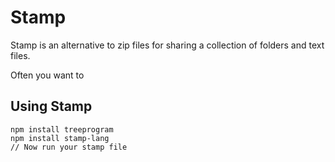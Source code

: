# Stamp

Stamp is an alternative to zip files for sharing a collection of folders and text files.

Often you want to

## Using Stamp

    npm install treeprogram
    npm install stamp-lang
    // Now run your stamp file

